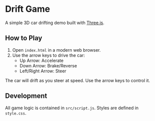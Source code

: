 # Drift Game

A simple 3D car drifting demo built with [Three.js](https://threejs.org/).

## How to Play

1. Open `index.html` in a modern web browser.
2. Use the arrow keys to drive the car:
   - Up Arrow: Accelerate
   - Down Arrow: Brake/Reverse
   - Left/Right Arrow: Steer

The car will drift as you steer at speed. Use the arrow keys to control it.

## Development

All game logic is contained in `src/script.js`. Styles are defined in
`style.css`.
